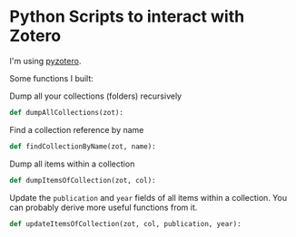 # Python Scripts to interact with Zotero

I'm using [pyzotero](https://github.com/urschrei/pyzotero).

Some functions I built:

Dump all your collections (folders) recursively
```python
def dumpAllCollections(zot):
```

Find a collection reference by name
```python
def findCollectionByName(zot, name):
```

Dump all items within a collection
```python
def dumpItemsOfCollection(zot, col):
```

Update the `publication` and `year` fields of all items within a collection.
You can probably derive more useful functions from it.
```python
def updateItemsOfCollection(zot, col, publication, year):
```

